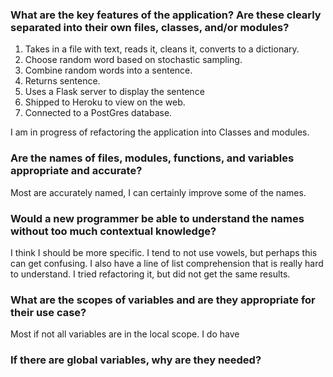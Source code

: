 ### What are the key features of the application? Are these clearly separated into their own files, classes, and/or modules?

1. Takes in a file with text, reads it, cleans it, converts to a dictionary.
1. Choose random word based on stochastic sampling.
1. Combine random words into a sentence.
1. Returns sentence.
1. Uses a Flask server to display the sentence
1. Shipped to Heroku to view on the web.
1. Connected to a PostGres database.

I am in progress of refactoring the application into Classes and modules.

### Are the names of files, modules, functions, and variables appropriate and accurate?

Most are accurately named, I can certainly improve some of the names.

### Would a new programmer be able to understand the names without too much contextual knowledge?

I think I should be more specific. I tend to not use vowels, but perhaps this can get confusing. I also have a line of list comprehension that is really hard to understand. I tried refactoring it, but did not get the same results.

### What are the scopes of variables and are they appropriate for their use case?

Most if not all variables are in the local scope. I do have 
### If there are global variables, why are they needed?
